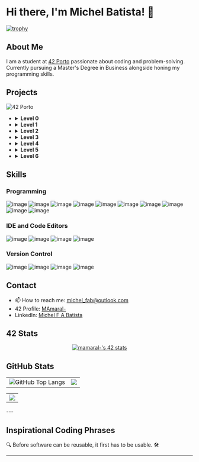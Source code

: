 # Hi there, I'm Michel Batista! 👋

[![trophy](https://github-profile-trophy.vercel.app/?username=micchelfab&column=-1&theme=gruvbox&no-bg=true&no-frame=true)](https://github.com/ryo-ma/github-profile-trophy)

## About Me

I am a student at [42 Porto](https://www.42porto.com/) passionate about coding and problem-solving. Currently pursuing a Master's Degree in Business alongside honing my programming skills.

## Projects

<summary> <img src="https://img.shields.io/badge/porto-000000?style=for-the-badge&logo=42&logoColor=white" alt="42 Porto"></summary>
    <ul>
      <li>
        <details>
          <summary> <b>Level 0</b></summary>
          - <a href="https://github.com/MicchelFAB/42Porto-lvl_0_libft">Libft</a>    
        </details>
      </li>
      <li>
        <details>
          <summary> <b>Level 1</b></summary>
          - <a href="https://github.com/MicchelFAB/42Porto_lvl_1_ft_printf">ft_printf</a></br>
          - <a href="https://github.com/MicchelFAB/42Porto-lvl_1_get_next_line">get_next_line</a></br>
        </details>
      </li>
      <li>
        <details>
          <summary> <b>Level 2</b></summary>
          - <a href="https://github.com/MicchelFAB/42Porto-lvl_2_minitalk">minitalk</a></br>
          - <a href="https://github.com/MicchelFAB/42Porto-lvl_2_push_swap">push_swap</a></br>
          - <a href="https://github.com/MicchelFAB/42Porto-lvl_2_so_long">so_long</a></br>
        </details>
      </li>
      <li>
        <details>
          <summary> <b>Level 3</b></summary>
          - <a href="https://github.com/MicchelFAB/42Porto-lvl_3_minishell">Minishell</a></br>
          - <a href="https://github.com/MicchelFAB/42Porto-lvl_3_philosophers">Philosophers</a></br>
        </details>
      </li>
      <li>
        <details>
          <summary> <b>Level 4</b></summary>
          - <a href="https://github.com/MicchelFAB/42Porto-lvl_4_CPP_Piscine">CPP Piscine 00-04 </a></br>
          - <a href="https://github.com/MicchelFAB/42Porto-lvl_4_miniRT">MiniRT </a></br>
          - <a href="https://github.com/MicchelFAB/42Porto-lvl_4_netpractice">Netpractice </a></br>
        </details>
      </li>
    <li>
      <details>
      <summary> <b>Level 5</b></summary>
      - <a href="https://github.com/MicchelFAB/42Porto-lvl_5_CPP_Piscine">CPP Piscine 05-09 </a></br>
      - <a href="https://github.com/MicchelFAB/42Porto-lvl_5_Inception">Inception </a></br>
      - <a href="https://github.com/MicchelFAB/42Porto-lvl_5_ft_irc">ft_IRC </a></br>
      </details>
    </li>
    <li>
      <details>
      <summary> <b>Level 6</b></summary>
      <!-- - <a href="https://github.com/MicchelFAB/42Porto-lvl_6_ft_transcendence">ft_Transcendence </a></br> -->
      </details>
    </ul>

## Skills

### Programming

![image](https://img.shields.io/badge/C-00599C?style=for-the-badge&logo=c&logoColor=white)
![image](https://img.shields.io/badge/C%2B%2B-00599C?style=for-the-badge&logo=c%2B%2B&logoColor=white)
![image](https://img.shields.io/badge/gnubash-4EAA25?style=for-the-badge&logo=gnubash&logoColor=white)
![image](https://img.shields.io/badge/docker-2496ED?style=for-the-badge&logo=docker&logoColor=white)
![image](https://img.shields.io/badge/Django-092E20?style=for-the-badge&logo=django&logoColor=white)
![image](https://img.shields.io/badge/Python-3776AB?style=for-the-badge&logo=python&logoColor=white)
![image](https://img.shields.io/badge/Javascript-F7DF1E?style=for-the-badge&logo=javascript&logoColor=black)
![image](https://img.shields.io/badge/HTML5-E34F26?style=for-the-badge&logo=html5&logoColor=white)
![image](https://img.shields.io/badge/CSS3-1572B6?style=for-the-badge&logo=css3&logoColor=white)
![image](https://img.shields.io/badge/Markdown-000000?style=for-the-badge&logo=markdown&logoColor=white)


### IDE and Code Editors
![image](https://img.shields.io/badge/vscode-007ACC?style=for-the-badge&logo=visualstudiocode&logoColor=navy)
![image](https://img.shields.io/badge/sublime-FF9800?style=for-the-badge&logo=sublimetext&logoColor=white)
![image](https://img.shields.io/badge/notepad++-90E59A?style=for-the-badge&logo=notepadplusplus&logoColor=black)
![image](https://img.shields.io/badge/atom-66595C?style=for-the-badge&logo=atom&logoColor=white)

### Version Control
![image](https://img.shields.io/badge/github-181717?style=for-the-badge&logo=github&logoColor=white)
![image](https://img.shields.io/badge/pages-181717?style=for-the-badge&logo=githubpages&logoColor=white)
![image](https://img.shields.io/badge/copilot-181717?style=for-the-badge&logo=githubcopilot&logoColor=white)
![image](https://img.shields.io/badge/gitlab-FCA121?style=for-the-badge&logo=gitlab&logoColor=white)



<!--
![image](https://img.shields.io/badge/Rust-black?style=for-the-badge&logo=rust&logoColor=#E57324)
![image](https://img.shields.io/badge/Go-00ADD8?style=for-the-badge&logo=go&logoColor=white)
### Cloud & DevOps

![image](https://img.shields.io/badge/Amazon_AWS-FF9900?style=for-the-badge&logo=amazonaws&logoColor=white)
![image](https://img.shields.io/badge/Terraform-7B42BC?style=for-the-badge&logo=terraform&logoColor=white)
![image](https://img.shields.io/badge/Docker-2CA5E0?style=for-the-badge&logo=docker&logoColor=white)
![image](https://img.shields.io/badge/kubernetes-326ce5.svg?&style=for-the-badge&logo=kubernetes&logoColor=white)
-->
## Contact

- 📫  How to reach me: [michel_fab@outlook.com](mailto:michel_fab@outlook.com)
- 42 Profile: [MAmaral-](https://badge.mediaplus.ma/kettlebells/mamaral-?UM6P=off)
- LinkedIn: [Michel F A Batista](www.linkedin.com/in/michel-f-a-batista-9ab3092ab)

## 42 Stats

<p align="center">
	<a href="https://profile.intra.42.fr/users/mamaral-"><img src="https://badge.mediaplus.ma/darkgray/mamaral-" alt="mamaral-'s 42 stats" />
	</a>
</p>

## GitHub Stats
<table style="border: none;">
  <tr>
    <td style="border: none;">
      <img src="https://github-readme-stats.vercel.app/api?username=micchelfab&show_icons=true&hide_border=true&hide_title=true" alt="GitHub Top Langs" style="border: none;" />
    </td>
    <td style="border: none;">
      <img src="https://github-readme-stats.vercel.app/api/top-langs/?username=micchelfab&hide_border=true&include_all_commits=false&count_private=false&layout=compact" style="border: none;"/>
    </td>
</table>
<table style="border: none;" align="center" >
	<td style="border: none;">
      <img src="https://streak-stats.demolab.com?user=micchelfab&hide_border=true" style="border: none;"/>
    </td>
  </tr>
</table>
---

## Inspirational Coding Phrases

<p id="inspirational-phrase">🔍 Before software can be reusable, it first has to be usable. 🛠️</p>

---
